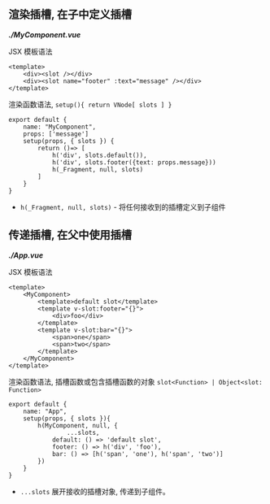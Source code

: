 ## 渲染插槽, 在子中定义插槽

***./MyComponent.vue***

JSX 模板语法

	<template>
		<div><slot /></div>
		<div><slot name="footer" :text="message" /></div>
	</template>

渲染函数语法, `setup(){ return VNode[ slots ] }`

	export default {
		name: "MyComponent",
		props: ['message']
		setup(props, { slots }) {
			return ()=> [
				h('div', slots.default()),
				h('div', slots.footer({text: props.message}))
				h(_Fragment, null, slots)
			]
		}
	}

- `h(_Fragment, null, slots)` - 将任何接收到的插槽定义到子组件

## 传递插槽, 在父中使用插槽

***./App.vue***

JSX 模板语法

	<template>
		<MyComponent>
			<template>default slot</template>
			<template v-slot:footer="{}">
				<div>foo</div>
			</template>
			<template v-slot:bar="{}">
				<span>one</span>
				<span>two</span>
			</template>
		</MyComponent>
	</template>

渲染函数语法, 插槽函数或包含插槽函数的对象 `slot<Function> | Object<slot: Function>`

	export default {
		name: "App",
		setup(props, { slots }){
			h(MyComponent, null, {
					...slots,
			    default: () => 'default slot',
			    footer: () => h('div', 'foo'),
			    bar: () => [h('span', 'one'), h('span', 'two')]
			})
		}
	}	

- `...slots` 展开接收的插槽对象, 传递到子组件。













